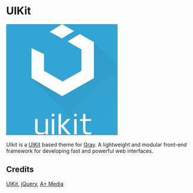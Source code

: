 # UIKit

![UIKit](thumbnail.jpg)

UIkit is a [UIKit](http://getuikit.com/) based theme for [Grav](http://getgrav.org/). A lightweight and modular front-end framework for developing fast and powerful web interfaces.

## Credits

[UIKit](http://getuikit.com/), [jQuery](http://jquery.com/), [A+ Media](http://aplusmedia.org/)
